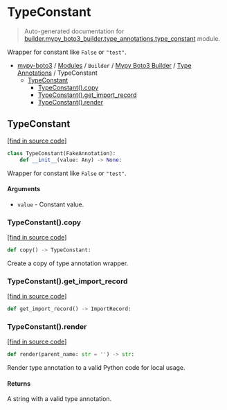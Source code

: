 # TypeConstant

> Auto-generated documentation for [builder.mypy_boto3_builder.type_annotations.type_constant](https://github.com/vemel/mypy_boto3/blob/master/builder/mypy_boto3_builder/type_annotations/type_constant.py) module.

Wrapper for constant like `False` or `"test"`.

- [mypy-boto3](../../../README.md#mypy_boto3) / [Modules](../../../MODULES.md#mypy-boto3-modules) / `Builder` / [Mypy Boto3 Builder](../index.md#mypy-boto3-builder) / [Type Annotations](index.md#type-annotations) / TypeConstant
    - [TypeConstant](#typeconstant)
        - [TypeConstant().copy](#typeconstantcopy)
        - [TypeConstant().get_import_record](#typeconstantget_import_record)
        - [TypeConstant().render](#typeconstantrender)

## TypeConstant

[[find in source code]](https://github.com/vemel/mypy_boto3/blob/master/builder/mypy_boto3_builder/type_annotations/type_constant.py#L12)

```python
class TypeConstant(FakeAnnotation):
    def __init__(value: Any) -> None:
```

Wrapper for constant like `False` or `"test"`.

#### Arguments

- `value` - Constant value.

### TypeConstant().copy

[[find in source code]](https://github.com/vemel/mypy_boto3/blob/master/builder/mypy_boto3_builder/type_annotations/type_constant.py#L38)

```python
def copy() -> TypeConstant:
```

Create a copy of type annotation wrapper.

### TypeConstant().get_import_record

[[find in source code]](https://github.com/vemel/mypy_boto3/blob/master/builder/mypy_boto3_builder/type_annotations/type_constant.py#L35)

```python
def get_import_record() -> ImportRecord:
```

### TypeConstant().render

[[find in source code]](https://github.com/vemel/mypy_boto3/blob/master/builder/mypy_boto3_builder/type_annotations/type_constant.py#L23)

```python
def render(parent_name: str = '') -> str:
```

Render type annotation to a valid Python code for local usage.

#### Returns

A string with a valid type annotation.
